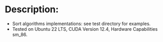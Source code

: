 Description:
============

* Sort algorithms implementations: see test directory for examples.
* Tested on Ubuntu 22 LTS, CUDA Version 12.4, Hardware Capabilities sm_86.
